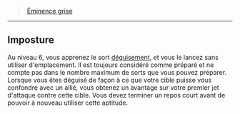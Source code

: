 ﻿> [Éminence grise](hd_wizard_eminence.md)

---

## Imposture

Au niveau 6, vous apprenez le sort [déguisement](hd_spells_deguisement.md), et vous le lancez sans utiliser d'emplacement. Il est toujours considéré comme préparé et ne compte pas dans le nombre maximum de sorts que vous pouvez préparer. Lorsque vous êtes déguisé de façon à ce que votre cible puisse vous confondre avec un allié, vous obtenez un avantage sur votre premier jet d'attaque contre cette cible. Vous devez terminer un repos court avant de pouvoir à nouveau utiliser cette aptitude.

